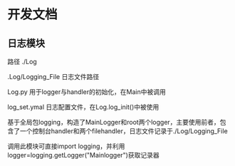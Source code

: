 # 开发文档

## 日志模块

路径  ./Log

.Log/Logging_File 日志文件路径

Log.py            用于logger与handler的初始化，在Main中被调用

log_set.ymal      日志配置文件，在Log.log_init()中被使用

基于全局包logging，构造了MainLogger和root两个logger，主要使用前者，包含了一个控制台handler和两个filehandler，日志文件记录于./Log/Logging_File

调用此模块可直接import logging，并利用logger=logging.getLogger("Mainlogger")获取记录器
